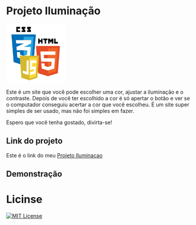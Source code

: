 # Projeto Iluminação

<img src="imagens/html-css-js.png" alt="Logo" align="center" width="160">

Este é um site que você pode escolher uma cor, ajustar a iluminação e o contraste. Depois de você ter escolhido a cor é só apertar o botão e ver se o computador conseguiu acertar a cor que você escolheu. É um site super simples de ser usado, mas não foi simples em fazer. 

Espero que você tenha gostado, divirta-se!

## Link do projeto

Este é o link do meu <a href= "https://anajulialeite.github.io/Projeto-Iluminacao//">Projeto Iluminacao</a>

## Demonstração



# Licinse

[![MIT License](https://img.shields.io/badge/License-MIT-green.svg)](./LICENSE)
